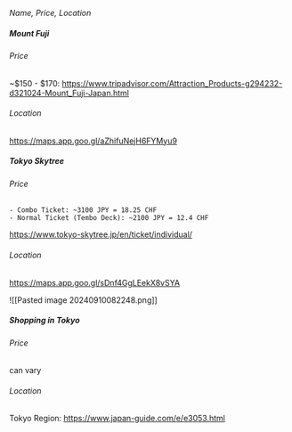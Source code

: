 *Name, Price, Location* 

##### Mount Fuji

###### Price
~$150 - $170: https://www.tripadvisor.com/Attraction_Products-g294232-d321024-Mount_Fuji-Japan.html
###### Location 
https://maps.app.goo.gl/aZhifuNejH6FYMyu9

##### Tokyo Skytree
###### Price
	- Combo Ticket: ~3100 JPY = 18.25 CHF
	- Normal Ticket (Tembo Deck): ~2100 JPY = 12.4 CHF
https://www.tokyo-skytree.jp/en/ticket/individual/
###### Location
https://maps.app.goo.gl/sDnf4GgLEekX8vSYA

![[Pasted image 20240910082248.png]]
##### Shopping in Tokyo
###### Price
can vary
###### Location
Tokyo Region:
https://www.japan-guide.com/e/e3053.html

